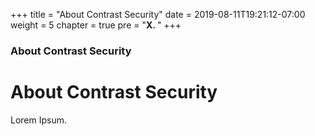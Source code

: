 +++
title = "About Contrast Security"
date = 2019-08-11T19:21:12-07:00
weight = 5
chapter = true
pre = "<b>X. </b>"
+++

### About Contrast Security

# About Contrast Security

Lorem Ipsum.